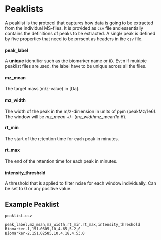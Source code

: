 # Peaklists
A peaklist is the protocol that captures how data is going to be extracted from the individual MS-files. It is provided as `csv` file and essentially contains the definitions of peaks to be extracted. A single peak is defined by five properties that need to be present as headers in the `csv` file.


#### peak_label
A **unique** identifier such as the biomarker name or ID. Even if multiple peaklist files are used, the label have to be unique across all the files.


#### mz_mean
The target mass (m/z-value) in [Da].


#### mz_width
The width of the peak in the m/z-dimension in units of ppm (peakMz/1e6). The window will be *mz_mean* +/- (*mz_width*mz_mean*1e-6*).


#### rt_min
The start of the retention time for each peak in minutes.


#### rt_max
The end of the retention time for each peak in minutes.


#### intensity_threshold
A threshold that is applied to filter noise for each window individually. Can be set to 0 or any positive value.


## Example Peaklist

`peaklist.csv`
```text
peak_label,mz_mean,mz_width,rt_min,rt_max,intensity_threshold
Biomarker-1,151.0605,10,4.65,5.2,0
Biomarker-2,151.02585,10,4.18,4.53,0
```
